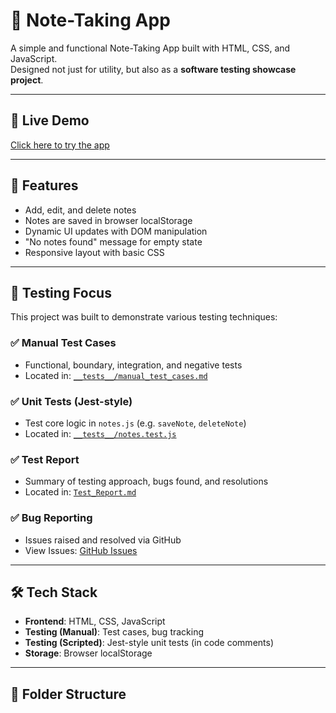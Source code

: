 # 📝 Note-Taking App

A simple and functional Note-Taking App built with HTML, CSS, and JavaScript.  
Designed not just for utility, but also as a **software testing showcase project**.

---

## 🚀 Live Demo

[Click here to try the app](https://notetakingap.netlify.app/) <!-- Replace with actual GitHub Pages or Netlify link -->

---

## 📌 Features

- Add, edit, and delete notes
- Notes are saved in browser localStorage
- Dynamic UI updates with DOM manipulation
- "No notes found" message for empty state
- Responsive layout with basic CSS

---

## 🧪 Testing Focus

This project was built to demonstrate various testing techniques:

### ✅ Manual Test Cases

- Functional, boundary, integration, and negative tests
- Located in: [`__tests__/manual_test_cases.md`](./__tests__/manual_test_cases.md)

### ✅ Unit Tests (Jest-style)

- Test core logic in `notes.js` (e.g. `saveNote`, `deleteNote`)
- Located in: [`__tests__/notes.test.js`](./__tests__/notes.test.js)

### ✅ Test Report

- Summary of testing approach, bugs found, and resolutions
- Located in: [`Test_Report.md`](./Test_Report.md)

### ✅ Bug Reporting

- Issues raised and resolved via GitHub
- View Issues: [GitHub Issues](https://github.com/Jutehk/Note-Taking-App/issues/1#issue-3154625200)

---

## 🛠️ Tech Stack

- **Frontend**: HTML, CSS, JavaScript
- **Testing (Manual)**: Test cases, bug tracking
- **Testing (Scripted)**: Jest-style unit tests (in code comments)
- **Storage**: Browser localStorage

---

## 📂 Folder Structure
